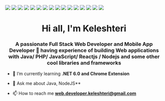 ![](https://img.shields.io/badge/Java-informational?style=flat&logo=java&logoColor=white&color=2bbc8a)
![](https://img.shields.io/badge/PHP-informational?style=flat&logo=PHP&logoColor=white&color=2bbc8a)
![](https://img.shields.io/badge/Csharp-informational?style=flat&logo=Csharp&logoColor=white&color=2bbc8a)
![](https://img.shields.io/badge/C++-informational?style=flat&logo=cplusplus&logoColor=white&color=2bbc8a)
![](https://img.shields.io/badge/JavaScript-informational?style=flat&logo=javascript&logoColor=white&color=2bbc8a)
![](https://img.shields.io/badge/Reactjs-informational?style=flat&logo=react&logoColor=white&color=2bbc8a)
![](https://img.shields.io/badge/Angular-informational?style=flat&logo=angular&logoColor=white&color=2bbc8a)
![](https://img.shields.io/badge/VueJS-informational?style=flat&logo=vue.js&logoColor=white&color=2bbc8a)
![](https://img.shields.io/badge/Laravel-informational?style=flat&logo=laravel&logoColor=white&color=2bbc8a)
![](https://img.shields.io/badge/Nest.js-informational?style=flat&logo=nestjs&logoColor=white&color=2bbc8a)
![](https://img.shields.io/badge/DotNet-informational?style=flat&logo=dotnet&logoColor=white&color=2bbc8a)
![](https://img.shields.io/badge/Tools-PostgreSQl-informational?style=flat&logo=PostgreSQl&logoColor=white&color=2bbc8a)
![](https://img.shields.io/badge/Tools-Heroku-informational?style=flat&logo=heroku&logoColor=white&color=2bbc8a)
![](https://img.shields.io/badge/Tools-Git-informational?style=flat&logo=Git&logoColor=white&color=2bbc8a)
![](https://img.shields.io/badge/Tools-Docker-informational?style=flat&logo=Docker&logoColor=white&color=2bbc8a)
![](https://img.shields.io/badge/Tools-Postman-informational?style=flat&logo=postman&logoColor=white&color=2bbc8a)
<h1 align="center">Hi all, I'm Keleshteri</h1>
<h3 align="center">A passionate Full Stack Web Developer and Mobile App Developer 🚀 having experience of building Web applications with Java/ PHP/ JavaScript/ Reactjs / Nodejs and some other cool libraries and frameworks</h3>

- 🌱 I’m currently learning **.NET 6.0 and Chrome Extension**

- 💬 Ask me about Java, NodeJS**

- 📫 How to reach me **web.developer.keleshteri@gmail.com**

<!--
**keleshteri/keleshteri** is a ✨ _special_ ✨ repository because its `README.md` (this file) appears on your GitHub profile.

Here are some ideas to get you started:

- 🔭 I’m currently working on ...
- 🌱 I’m currently learning ...
- 👯 I’m looking to collaborate on ...
- 🤔 I’m looking for help with ...
- 💬 Ask me about ...
- 📫 How to reach me: ...
- 😄 Pronouns: ...
- ⚡ Fun fact: ...
-->
